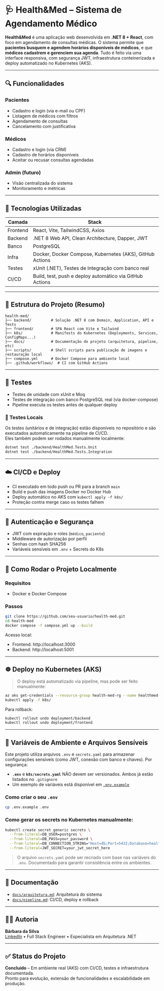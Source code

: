 # 🩺 Health&Med – Sistema de Agendamento Médico

**Health&Med** é uma aplicação web desenvolvida em **.NET 8 + React**, com foco em agendamento de consultas médicas. O sistema permite que **pacientes busquem e agendem horários disponíveis de médicos**, e que **médicos cadastrem e gerenciem sua agenda**. Tudo é feito via uma interface responsiva, com segurança JWT, infraestrutura conteinerizada e deploy automatizado no Kubernetes (AKS).

---

## 🔍 Funcionalidades

### Pacientes
- Cadastro e login (via e-mail ou CPF)
- Listagem de médicos com filtros
- Agendamento de consultas
- Cancelamento com justificativa

### Médicos
- Cadastro e login (via CRM)
- Cadastro de horários disponíveis
- Aceitar ou recusar consultas agendadas

### Admin (futuro)
- Visão centralizada do sistema
- Monitoramento e métricas

---

## 🚀 Tecnologias Utilizadas

| Camada       | Stack                                                                 |
|--------------|-----------------------------------------------------------------------|
| Frontend     | React, Vite, TailwindCSS, Axios                                       |
| Backend      | .NET 8 Web API, Clean Architecture, Dapper, JWT                       |
| Banco        | PostgreSQL                                                            |
| Infra        | Docker, Docker Compose, Kubernetes (AKS), GitHub Actions             |
| Testes       | xUnit (.NET), Testes de Integração com banco real                    |
| CI/CD        | Build, test, push e deploy automático via GitHub Actions             |

---

## 📁 Estrutura do Projeto (Resumo)

```
health-med/
├── backend/         # Solução .NET 8 com Domain, Application, API e Tests
├── frontend/        # SPA React com Vite e Tailwind
├── k8s/             # Manifests do Kubernetes (Deployments, Services, ConfigMaps...)
├── docs/            # Documentação do projeto (arquitetura, pipeline, etc)
├── scripts/         # Shell scripts para publicação de imagens e restauração local
├── compose.yml      # Docker Compose para ambiente local
├── .github/workflows/  # CI com GitHub Actions
```

---

## 🧪 Testes

- Testes de unidade com xUnit e Moq
- Testes de integração com banco PostgreSQL real (via docker-compose)
- Pipeline executa os testes antes de qualquer deploy

### 🧪 Testes Locais

Os testes (unitários e de integração) estão disponíveis no repositório e são executados automaticamente na pipeline de CI/CD.  
Eles também podem ser rodados manualmente localmente:

```bash
dotnet test ./backend/HealthMed.Tests.Unit
dotnet test ./backend/HealthMed.Tests.Integration
```

---

## ☁️ CI/CD e Deploy

- CI executado em todo push ou PR para a branch `main`
- Build e push das imagens Docker no Docker Hub
- Deploy automático no AKS com `kubectl apply -f k8s/`
- Proteção contra merge caso os testes falhem

---

## 🔐 Autenticação e Segurança

- JWT com expiração e roles (`médico`, `paciente`)
- Middleware de autorização por perfil
- Senhas com hash SHA256
- Variáveis sensíveis em `.env` + Secrets do K8s

---

## 🧭 Como Rodar o Projeto Localmente

### Requisitos
- Docker e Docker Compose

### Passos
```bash
git clone https://github.com/seu-usuario/health-med.git
cd health-med
docker compose -f compose.yml up --build
```

Acesso local:
- Frontend: http://localhost:3000  
- Backend: http://localhost:5001  

---

## ☸️ Deploy no Kubernetes (AKS)

> O deploy está automatizado via pipeline, mas pode ser feito manualmente:

```bash
az aks get-credentials --resource-group health-med-rg --name healthmed-aks
kubectl apply -f k8s/
```

Para rollback:
```bash
kubectl rollout undo deployment/backend
kubectl rollout undo deployment/frontend
```

---

## 🔐 Variáveis de Ambiente e Arquivos Sensíveis

Este projeto utiliza arquivos `.env` e `secrets.yaml` para armazenar configurações sensíveis (como JWT, conexão com banco e chaves). Por segurança:

- **`.env`** e **`k8s/secrets.yaml`** NÃO devem ser versionados. Ambos já estão listados no `.gitignore`
- Um exemplo de variáveis está disponível em [`.env.example`](./.env.example)

### Como criar o seu `.env`
```bash
cp .env.example .env
```

### Como gerar os secrets no Kubernetes manualmente:
```bash
kubectl create secret generic secrets \
  --from-literal=DB_USER=postgres \
  --from-literal=DB_PASS=your_password \
  --from-literal=DB_CONNECTION_STRING="Host=db;Port=5432;Database=healthmeddb;Username=postgres;Password=your_password" \
  --from-literal=JWT_SECRET=your_jwt_secret_here
```

> O arquivo `secrets.yaml` pode ser recriado com base nas variáveis do `.env`. Documentado para garantir consistência entre os ambientes.

---

## 📄 Documentação
- [`docs/arquitetura.md`](./docs/arquitetura.md): Arquitetura do sistema
- [`docs/pipeline.md`](./docs/pipeline.md): CI/CD, deploy e rollback

---

## 🙋‍♀️ Autoria
**Bárbara da Silva**  
[LinkedIn](https://www.linkedin.com/in/barbarasousilva) • Full Stack Engineer • Especialista em Arquitetura .NET

---

## ✅ Status do Projeto
**Concluído** – Em ambiente real (AKS) com CI/CD, testes e infraestrutura documentada.  
Pronto para evolução, extensão de funcionalidades e escalabilidade em produção.

